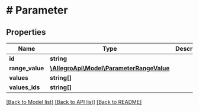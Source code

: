 # # Parameter

## Properties

Name | Type | Description | Notes
------------ | ------------- | ------------- | -------------
**id** | **string** |  |
**range_value** | [**\AllegroApi\Model\ParameterRangeValue**](ParameterRangeValue.md) |  | [optional]
**values** | **string[]** |  | [optional]
**values_ids** | **string[]** |  | [optional]

[[Back to Model list]](../../README.md#models) [[Back to API list]](../../README.md#endpoints) [[Back to README]](../../README.md)
